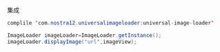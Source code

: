 集成

```java
complile 'com.nostra12.universalimageloader:universal-image-loader'
```

```java
ImageLoader imageLoader=ImageLoader.getInstance();
imageLoader.displayImage("url",imageView);
```

